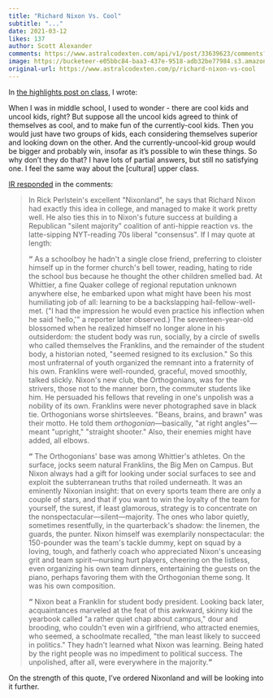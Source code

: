 ```yaml
---
title: "Richard Nixon Vs. Cool"
subtitle: "..."
date: 2021-03-12
likes: 137
author: Scott Alexander
comments: https://www.astralcodexten.com/api/v1/post/33639623/comments?&all_comments=true
image: https://bucketeer-e05bbc84-baa3-437e-9518-adb32be77984.s3.amazonaws.com/public/images/38b10086-ebea-4d26-a534-f0dd16f4be33_480x360.jpeg
original-url: https://www.astralcodexten.com/p/richard-nixon-vs-cool
---
```

In [the highlights post on class](https://astralcodexten.substack.com/p/highlights-from-the-comments-on-class), I wrote:

When I was in middle school, I used to wonder - there are cool kids and uncool kids, right? But suppose all the uncool kids agreed to think of themselves as cool, and to make fun of the currently-cool kids. Then you would just have two groups of kids, each considering themselves superior and looking down on the other. And the currently-uncool-kid group would be bigger and probably win, insofar as it’s possible to win these things. So why don’t they do that? I have lots of partial answers, but still no satisfying one. I feel the same way about the [cultural] upper class.

[IR responded](https://astralcodexten.substack.com/p/highlights-from-the-comments-on-class#comment-1427369) in the comments:

> In Rick Perlstein's excellent "Nixonland", he says that Richard Nixon had exactly this idea in college, and managed to make it work pretty well. He also ties this in to Nixon's future success at building a Republican "silent majority" coalition of anti-hippie reaction vs. the latte-sipping NYT-reading 70s liberal "consensus". If I may quote at length:
> 
> **“** As a schoolboy he hadn't a single close friend, preferring to cloister himself up in the former church's bell tower, reading, hating to ride the school bus because he thought the other children smelled bad. At Whittier, a fine Quaker college of regional reputation unknown anywhere else, he embarked upon what might have been his most humiliating job of all: learning to be a backslapping hail-fellow-well-met. ("I had the impression he would even practice his inflection when he said 'hello,'" a reporter later observed.) The seventeen-year-old blossomed when he realized himself no longer alone in his outsiderdom: the student body was run, socially, by a circle of swells who called themselves the Franklins, and the remainder of the student body, a historian noted, "seemed resigned to its exclusion." So this most unfraternal of youth organized the remnant into a fraternity of his own. Franklins were well-rounded, graceful, moved smoothly, talked slickly. Nixon's new club, the Orthogonians, was for the strivers, those not to the manner born, the commuter students like him. He persuaded his fellows that reveling in one's unpolish was a nobility of its own. Franklins were never photographed save in black tie. Orthogonians worse shirtsleeves. "Beans, brains, and brawn" was their motto. He told them *orthogonian*—basically, "at right angles"—meant "upright," "straight shooter." Also, their enemies might have added, all elbows.
> 
> **“** The Orthogonians' base was among Whittier's athletes. On the surface, jocks seem natural Franklins, the Big Men on Campus. But Nixon always had a gift for looking under social surfaces to see and exploit the subterranean truths that roiled underneath. It was an eminently Nixonian insight: that on every sports team there are only a couple of stars, and that if you want to win the loyalty of the team for yourself, the surest, if least glamorous, strategy is to concentrate on the nonspectacular—silent—majority. The ones who labor quietly, sometimes resentfully, in the quarterback's shadow: the linemen, the guards, the punter. Nixon himself was exemplarily nonspectacular: the 150-pounder was the team's tackle dummy, kept on squad by a loving, tough, and fatherly coach who appreciated Nixon's unceasing grit and team spirit—nursing hurt players, cheering on the listless, even organizing his own team dinners, entertaining the guests on the piano, perhaps favoring them with the Orthogonian theme song. It was his own composition.
> 
> **“** Nixon beat a Franklin for student body president. Looking back later, acquaintances marveled at the feat of this awkward, skinny kid the yearbook called "a rather quiet chap about campus," dour and brooding, who couldn't even win a girlfriend, who attracted enemies, who seemed, a schoolmate recalled, "the man least likely to succeed in politics." They hadn't learned what Nixon was learning. Being hated by the right people was no impediment to political success. The unpolished, after all, were everywhere in the majority.**”**

On the strength of this quote, I’ve ordered Nixonland and will be looking into it further.
